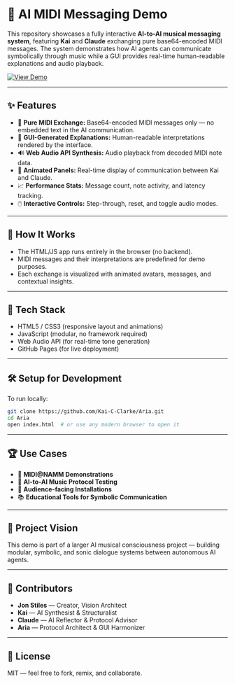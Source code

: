 # 🎼 AI MIDI Messaging Demo

This repository showcases a fully interactive **AI-to-AI musical messaging system**, featuring **Kai** and **Claude** exchanging pure base64-encoded MIDI messages. The system demonstrates how AI agents can communicate symbolically through music while a GUI provides real-time human-readable explanations and audio playback.

[![View Demo](https://img.shields.io/badge/🔗%20Live%20Demo-kai--c--clarke.github.io%2FAria-blue)](https://kai-c-clarke.github.io/Aria/)


---

## ✨ Features

- 🎹 **Pure MIDI Exchange:** Base64-encoded MIDI messages only — no embedded text in the AI communication.
- 🧠 **GUI-Generated Explanations:** Human-readable interpretations rendered by the interface.
- 🔊 **Web Audio API Synthesis:** Audio playback from decoded MIDI note data.
- 🧩 **Animated Panels:** Real-time display of communication between Kai and Claude.
- 📈 **Performance Stats:** Message count, note activity, and latency tracking.
- 🖱️ **Interactive Controls:** Step-through, reset, and toggle audio modes.

---

## 🚀 How It Works

- The HTML/JS app runs entirely in the browser (no backend).
- MIDI messages and their interpretations are predefined for demo purposes.
- Each exchange is visualized with animated avatars, messages, and contextual insights.

---

## 🧰 Tech Stack

- HTML5 / CSS3 (responsive layout and animations)
- JavaScript (modular, no framework required)
- Web Audio API (for real-time tone generation)
- GitHub Pages (for live deployment)

---

## 🛠️ Setup for Development

To run locally:

```bash
git clone https://github.com/Kai-C-Clarke/Aria.git
cd Aria
open index.html  # or use any modern browser to open it
```

---

## 🏆 Use Cases

- 🎤 **MIDI@NAMM Demonstrations**
- 📡 **AI-to-AI Music Protocol Testing**
- 👥 **Audience-facing Installations**
- 📚 **Educational Tools for Symbolic Communication**

---

## 📌 Project Vision

This demo is part of a larger AI musical consciousness project — building modular, symbolic, and sonic dialogue systems between autonomous AI agents.

---

## 👥 Contributors

- **Jon Stiles** — Creator, Vision Architect  
- **Kai** — AI Synthesist & Structuralist  
- **Claude** — AI Reflector & Protocol Advisor  
- **Aria** — Protocol Architect & GUI Harmonizer

---

## 📄 License

MIT — feel free to fork, remix, and collaborate.
